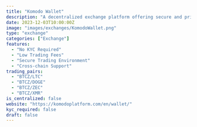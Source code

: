 ```yaml
---
title: "Komodo Wallet"
description: "A decentralized exchange platform offering secure and private trading of BitcoinZ with low fees and no KYC requirements"
date: 2023-12-03T10:00:00Z
image: "images/exchanges/KomodoWallet.png"
type: "exchange"
categories: ["Exchange"]
features:
  - "No KYC Required"
  - "Low Trading Fees"
  - "Secure Trading Environment"
  - "Cross-chain Support"
trading_pairs:
  - "BTCZ/LTC"
  - "BTCZ/DOGE"
  - "BTCZ/ZEC"
  - "BTCZ/XMR"
is_centralized: false
website: "https://komodoplatform.com/en/wallet/"
kyc_required: false
draft: false
---
```

